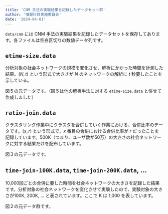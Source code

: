 ```yaml
---
title: 'CNM 手法の実験結果を記録したデータセット群'
author: '情報科目実施委員会'
date: '2024-04-01'
---
```


`data/cnm` には CNM 手法の実験結果を記録したデータセットを保存してあります。各ファイルは空白区切りの数値データ列です。

## `etime-size.data`

分析対象の社会ネットワークの規模を変化させ、解析にかかった時間を計測した結果。$(N, t)$ という形式で大きさが $N$ のネットワークの解析に $t$ 秒要したことを示している。

図５の元データです。（図５は他の解析手法に対する `etime-size.data` と併せて作成しました）

## `ratio-join.data`

クラスタリング作業中にクラスタを合併していく作業における、合併比率のデータです。$(x, r)$ という形式で，$x$ 番目の合併における合併比率が $r$ だったことを記録しています。500K（つまり、ユーザ数が50万）の大きさの社会ネットワークに対する結果だけを配布しています。

図３の元データです。

## `time-join-100K.data`, `time-join-200K.data`, …

10,000回ごとの合併に要した時間を社会ネットワークの大きさを記録した結果です。分析対象の社会ネットワークを変化させて実験したので、実験対象の大きさが100K, 200K, … と表されています。ここで K は 1,000 を表しています。

図２の元データ群です。
